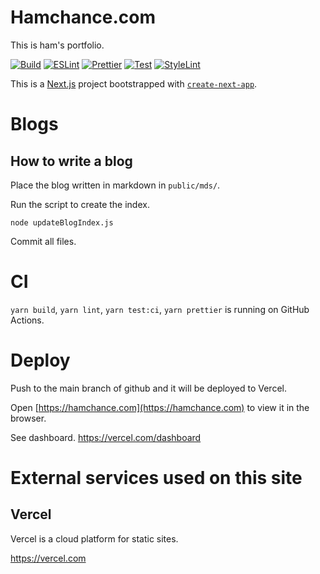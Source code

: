 # Hamchance.com

This is ham's portfolio.

[![Build](https://github.com/ham0215/hamchance/actions/workflows/build.yml/badge.svg)](https://github.com/ham0215/hamchance/actions/workflows/build.yml)
[![ESLint](https://github.com/ham0215/hamchance/actions/workflows/eslint.yml/badge.svg)](https://github.com/ham0215/hamchance/actions/workflows/eslint.yml)
[![Prettier](https://github.com/ham0215/hamchance/actions/workflows/prettier.yml/badge.svg)](https://github.com/ham0215/hamchance/actions/workflows/prettier.yml)
[![Test](https://github.com/ham0215/hamchance/actions/workflows/test.yml/badge.svg)](https://github.com/ham0215/hamchance/actions/workflows/test.yml)
[![StyleLint](https://github.com/ham0215/hamchance/actions/workflows/stylelint.yml/badge.svg)](https://github.com/ham0215/hamchance/actions/workflows/stylelint.yml)

This is a [Next.js](https://nextjs.org/) project bootstrapped with [`create-next-app`](https://github.com/vercel/next.js/tree/canary/packages/create-next-app).

# Blogs
## How to write a blog

Place the blog written in markdown in `public/mds/`.

Run the script to create the index.

```console
node updateBlogIndex.js
```

Commit all files.

# CI

`yarn build`, `yarn lint`, `yarn test:ci`, `yarn prettier` is running on GitHub Actions.

# Deploy

Push to the main branch of github and it will be deployed to Vercel.

Open [https://hamchance.com](https://hamchance.com) to view it in the browser.

See dashboard. https://vercel.com/dashboard

# External services used on this site

## Vercel

Vercel is a cloud platform for static sites.

https://vercel.com
